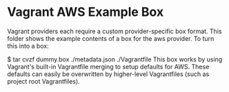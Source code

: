 # Vagrant AWS Example Box

Vagrant providers each require a custom provider-specific box format. This folder shows the example contents of a box for the aws provider. To turn this into a box:

$ tar cvzf dummy.box ./metadata.json ./Vagrantfile
This box works by using Vagrant's built-in Vagrantfile merging to setup defaults for AWS. These defaults can easily be overwritten by higher-level Vagrantfiles (such as project root Vagrantfiles).
